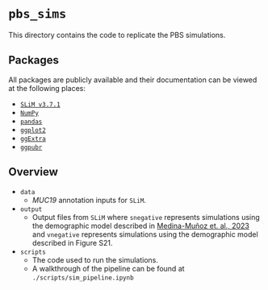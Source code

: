 # `pbs_sims`

This directory contains the code to replicate the PBS simulations.

## Packages

All packages are publicly available and their documentation can be viewed at the following places:

- [`SLiM v3.7.1`](https://messerlab.org/slim/)
- [`NumPy`](https://numpy.org/doc/stable/reference/index.html)
- [`pandas`](https://pandas.pydata.org/docs/)
- [`ggplot2`](https://ggplot2.tidyverse.org/)
- [`ggExtra`](https://cran.r-project.org/web/packages/ggExtra/vignettes/ggExtra.html)
- [`ggpubr`](https://rpkgs.datanovia.com/ggpubr/)

## Overview

- `data`
  - _MUC19_ annotation inputs for `SLiM`.
- `output`
  - Output files from `SLiM` where `snegative` represents simulations using the demographic model described in [Medina-Muñoz et. al., 2023](https://doi.org/10.1101/2023.03.06.531060) and `vnegative` represents simulations using the demographic model described in Figure S21.
- `scripts`
  - The code used to run the simulations.
  - A walkthrough of the pipeline can be found at `./scripts/sim_pipeline.ipynb`
